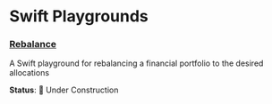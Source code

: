 # Swift Playgrounds

### [Rebalance](https://github.com/samhollingsworth/swift-playgrounds/tree/main/Rebalance.playground)
A Swift playground for rebalancing a financial portfolio to the desired allocations

**Status**: 🚧 Under Construction
